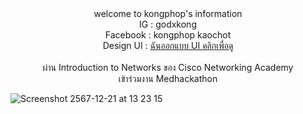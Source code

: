 <div align="center"> welcome to kongphop's information </div>
<div align="center">
    IG : godxkong <br>
    Facebook : kongphop kaochot
</div>
<div align="center"> Design UI : <a href="https://www.apilarbland.com/" target="_blank">ฉันออกแบบ UI คลิกเพื่อดู</a></div><br>
<div align="center">
  ผ่าน Introduction to Networks ของ Cisco Networking Academy<br>
  เข้าร่วมงาน Medhackathon
</div>

![Screenshot 2567-12-21 at 13 23 15](https://github.com/user-attachments/assets/1ea08766-38e8-4b20-b650-485802d1ab22)
